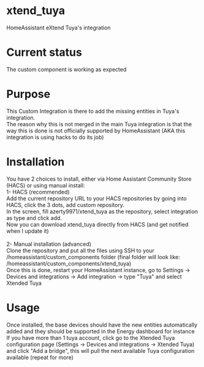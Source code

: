 # xtend_tuya
HomeAssistant eXtend Tuya's integration

# Current status
The custom component is working as expected

# Purpose
This Custom Integration is there to add the missing entities in Tuya's integration.<br/>
The reason why this is not merged in the main Tuya integration is that the way this is done is not officially supported by HomeAssistant (AKA this integration is using hacks to do its job)

# Installation
You have 2 choices to install, either via Home Assistant Community Store (HACS) or using manual install:<br/>
1- HACS (recommended)<br/>
Add the current repository URL to your HACS repositories by going into HACS, click the 3 dots, add custom repository.<br/>
In the screen, fill azerty9971/xtend_tuya as the repository, select integration as type and click add.<br/>
Now you can download xtend_tuya directly from HACS (and get notified when I update it)<br/>
<br/>
2- Manual installation (advanced)<br/>
Clone the repository and put all the files using SSH to your /homeassistant/custom_components folder (final folder will look like: /homeassistant/custom_components/xtend_tuya)<br/>
Once this is done, restart your HomeAssistant instance, go to Settings -> Devices and integrations -> Add integration -> type "Tuya" and select Xtended Tuya<br/>

# Usage
Once installed, the base devices should have the new entities automatically added and they should be supported in the Energy dashboard for instance<br/>
If you have more than 1 tuya account, click go to the Xtended Tuya configuration page (Settings -> Devices and integrations -> Xtended Tuya) and click "Add a bridge", this will pull the next available Tuya configuration available (repeat for more)
